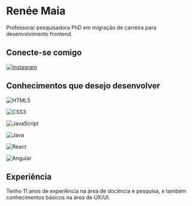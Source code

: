
# Renée Maia

Professora/ pesquisadora PhD em migração de carreira para desenvolvimento frontend.

## Conecte-se comigo
[![Instagram](https://img.shields.io/badge/Instagram-000?style=for-the-badge&logo=instagram)](https://www.instagram.com/reneemaia/)


## Conhecimentos que desejo desenvolver
![HTML5](https://img.shields.io/badge/HTML5-000?style=for-the-badge&logo=html5)

![CSS3](https://img.shields.io/badge/CSS3-000?style=for-the-badge&logo=css3&logoColor=264CE4)

![JavaScript](https://img.shields.io/badge/JavaScript-000?style=for-the-badge&logo=javascript)

![Java](https://img.shields.io/badge/Java-000?style=for-the-badge&logo=java)

![React](https://img.shields.io/badge/React-000?style=for-the-badge&logo=react)

![Angular](https://img.shields.io/badge/Angular-000?style=for-the-badge&logo=angular&logoColor=C3002F)

## Experiência
Tenho 11 anos de experiência na área de docência e pesquisa, e também conhecimentos básicos na área de UX/UI.